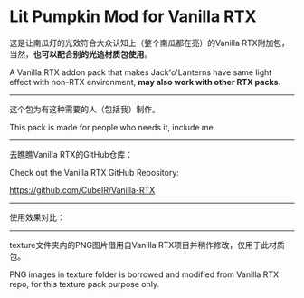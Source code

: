 # Lit Pumpkin Mod for Vanilla RTX

这是让南瓜灯的光效符合大众认知上（整个南瓜都在亮）的Vanilla RTX附加包，当然，**也可以配合别的光追材质包使用**。

A Vanilla RTX addon pack that makes Jack'o'Lanterns have same light effect with non-RTX environment, **may also work with other RTX packs**.

---

这个包为有这种需要的人（包括我）制作。

This pack is made for people who needs it, include me.

---

去瞧瞧Vanilla RTX的GitHub仓库：

Check out the Vanilla RTX GitHub Repository:

https://github.com/CubeIR/Vanilla-RTX

---

使用效果对比：


---

texture文件夹内的PNG图片借用自Vanilla RTX项目并稍作修改，仅用于此材质包。

PNG images in texture folder is borrowed and modified from Vanilla RTX repo, for this texture pack purpose only.
